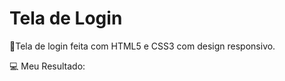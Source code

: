# Tela de Login
🚀Tela de login feita com HTML5 e CSS3 com design responsivo.

💻 Meu Resultado: <br />
<img src="">
